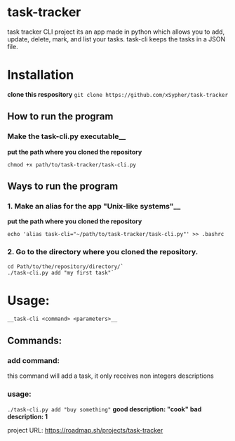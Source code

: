 # task-tracker
task tracker CLI project its an app made in python which allows you to add, update, delete, mark, and list your tasks. 
task-cli keeps the tasks in a JSON file.

# Installation
__clone this respository__
`git clone https://github.com/xSypher/task-tracker`



## How to run the program

### Make the task-cli.py executable__

__put the path where you cloned the repository__

`chmod +x path/to/task-tracker/task-cli.py`



## Ways to run the program

### 1. Make an alias for the app "Unix-like systems"__
__put the path where you cloned the repository__

`echo 'alias task-cli="~/path/to/task-tracker/task-cli.py"' >> .bashrc`

### 2. Go to the directory where you cloned the repository.
```
cd Path/to/the/repository/directory/`
./task-cli.py add "my first task"`
```


# Usage:
`__task-cli <command> <parameters>__`

## Commands:

### add command:
this command will add a task, it only receives non integers descriptions
### usage:
`./task-cli.py add "buy something"`
__good description: "cook"__
__bad description: 1__








project URL: https://roadmap.sh/projects/task-tracker